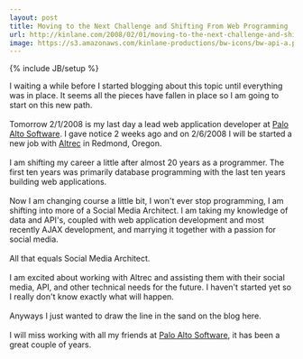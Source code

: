 ```yaml
---
layout: post
title: Moving to the Next Challenge and Shifting From Web Programming
url: http://kinlane.com/2008/02/01/moving-to-the-next-challenge-and-shifting-from-web-programming/
image: https://s3.amazonaws.com/kinlane-productions/bw-icons/bw-api-a.png
---
```

{% include JB/setup %}
<p>
     I waiting a while before I started blogging about this topic until everything was in place. It seems all the pieces have fallen in place so I am going to start on this new path.
     <br />
     <br />
     Tomorrow 2/1/2008 is my last day a lead web application developer at <a href="http://www.paloalto.com">Palo Alto Software</a>. I gave notice 2 weeks ago and on 2/6/2008 I will be started a new job with <a href="http://www.altrec.com/">Altrec</a> in Redmond, Oregon.
     <br />
     <br />
     I am shifting my career a little after almost 20 years as a programmer. The first ten years was primarily database programming with the last ten years building web applications.
     <br />
     <br />
     Now I am changing course a little bit, I won't ever stop programming, I am shifting into more of a Social Media Architect. I am taking my knowledge of data and API's, coupled with web application development and most recently AJAX development, and marrying it together with a passion for social media.
     <br />
     <br />
     All that equals Social Media Architect.
     <br />
     <br />
     I am excited about working with Altrec and assisting them with their social media, API, and other technical needs for the future. I haven't started yet so I really don't know exactly what will happen.
     <br />
     <br />
     Anyways I just wanted to draw the line in the sand on the blog here.
     <br />
     <br />
     I will miss working with all my friends at <a href="http://www.paloalto.com">Palo Alto Software</a>, it has been a great couple of years.
</p>